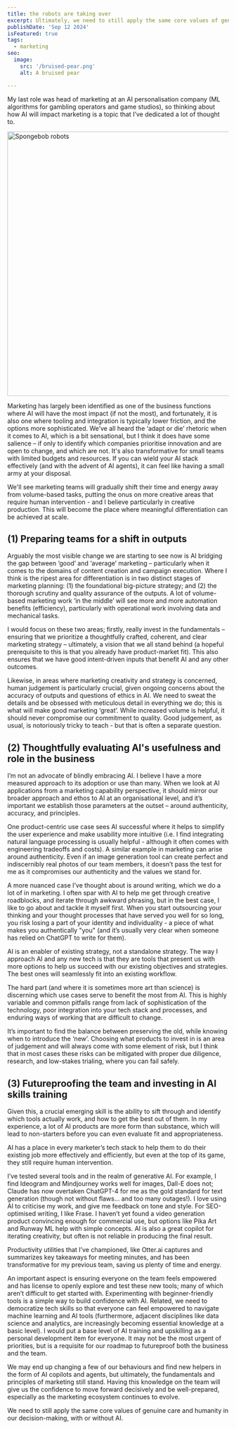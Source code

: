 ```yaml
---
title: the robots are taking over
excerpt: Ultimately, we need to still apply the same core values of genuine care and humanity in our decision-making, with or without AI.
publishDate: 'Sep 12 2024'
isFeatured: true
tags:
  - marketing
seo:
  image: 
    src: '/bruised-pear.png'
    alt: A bruised pear

---
```

My last role was head of marketing at an AI personalisation company (ML algorithms for gambling operators and game studios), so thinking about how AI will impact marketing is a topic that I’ve dedicated a lot of thought to.

<img src="/robots_spongebob_squarepants.gif" alt="Spongebob robots" style="display: block; margin: 0 auto;" width="600" />

Marketing has largely been identified as one of the business functions where AI will have the most impact (if not the most), and fortunately, it is also one where tooling and integration is typically lower friction, and the options more sophisticated. We’ve all heard the ‘adapt or die’ rhetoric when it comes to AI, which is a bit sensational, but I think it does have some salience – if only to identify which companies prioritise innovation and are open to change, and which are not. It's also transformative for small teams with limited budgets and resources. If you can wield your AI stack effectively (and with the advent of AI agents), it can feel like having a small army at your disposal.

We'll see marketing teams will gradually shift their time and energy away from volume-based tasks, putting the onus on more creative areas that require human intervention - and I believe particularly in creative production. This will become the place where meaningful differentiation can be achieved at scale.

## (1) Preparing teams for a shift in outputs

Arguably the most visible change we are starting to see now is AI bridging the gap between ‘good’ and ‘average’ marketing – particularly when it comes to the domains of content creation and campaign execution. Where I think is the ripest area for differentiation is in two distinct stages of marketing planning: (1) the foundational big-picture strategy; and (2) the thorough scrutiny and quality assurance of the outputs. A lot of volume-based marketing work ‘in the middle’ will see more and more automation benefits (efficiency), particularly with operational work involving data and mechanical tasks.

I would focus on these two areas; firstly, really invest in the fundamentals – ensuring that we prioritize a thoughtfully crafted, coherent, and clear marketing strategy – ultimately, a vision that we all stand behind (a hopeful prerequisite to this is that you already have product-market fit). This also ensures that we have good intent-driven inputs that benefit AI and any other outcomes.

Likewise, in areas where marketing creativity and strategy is concerned, human judgement is particularly crucial, given ongoing concerns about the accuracy of outputs and questions of ethics in AI. We need to sweat the details and be obsessed with meticulous detail in everything we do; this is what will make good marketing ‘great’. While increased volume is helpful, it should never compromise our commitment to quality. Good judgement, as usual, is notoriously tricky to teach - but that is often a separate question.

## (2) Thoughtfully evaluating AI's usefulness and role in the business
I’m not an advocate of blindly embracing AI. I believe I have a more measured approach to its adoption or use than many. When we look at AI applications from a marketing capability perspective, it should mirror our broader approach and ethos to AI at an organisational level, and it’s important we establish those parameters at the outset – around authenticity, accuracy, and principles.

One product-centric use case sees AI successful where it helps to simplify the user experience and make usability more intuitive (i.e. I find integrating natural language processing is usually helpful - although it often comes with engineering tradeoffs and costs). A similar example in marketing can arise around authenticity. Even if an image generation tool can create perfect and indiscernibly real photos of our team members, it doesn’t pass the test for me as it compromises our authenticity and the values we stand for.
 
A more nuanced case I’ve thought about is around writing, which we do a lot of in marketing. I often spar with AI to help me get through creative roadblocks, and iterate through awkward phrasing, but in the best case, I like to go about and tackle it myself first. When you start outsourcing your thinking and your thought processes that have served you well for so long, you risk losing a part of your identity and individuality - a piece of what makes you authentically "you" (and it’s usually very clear when someone has relied on ChatGPT to write for them).

AI is an enabler of existing strategy, not a standalone strategy. The way I approach AI and any new tech is that they are tools that present us with more options to help us succeed with our existing objectives and strategies. The best ones will seamlessly fit into an existing workflow. 

The hard part (and where it is sometimes more art than science) is discerning which use cases serve to benefit the most from AI. This is highly variable and common pitfalls range from lack of sophistication of the technology, poor integration into your tech stack and processes, and enduring ways of working that are difficult to change.

It’s important to find the balance between preserving the old, while knowing when to introduce the ‘new’. Choosing what products to invest in is an area of judgement and will always come with some element of risk, but I think that in most cases these risks can be mitigated with proper due diligence, research, and low-stakes trialing, where you can fail safely.

## (3) Futureproofing the team and investing in AI skills training 
Given this, a crucial emerging skill is the ability to sift through and identify which tools actually work, and how to get the best out of them. In my experience, a lot of AI products are more form than substance, which will lead to non-starters before you can even evaluate fit and appropriateness.

AI has a place in every marketer’s tech stack to help them to do their existing job more effectively and efficiently, but even at the top of its game, they still require human intervention.

I’ve tested several tools and in the realm of generative AI. For example, I find Ideogram and Mindjourney works well for images, Dall-E does not; Claude has now overtaken ChatGPT-4 for me as the gold standard for text generation (though not without flaws... and too many outages!). I love using AI to criticise my work, and give me feedback on tone and style.
For SEO-optimised writing, I like Frase. I haven’t yet found a video generation product convincing enough for commercial use, but options like Pika Art and Runway ML help with simple concepts. AI is also a great copilot for iterating creativity, but often is not reliable in producing the final result.

Productivity utilities that I’ve championed, like Otter.ai captures and summarizes key takeaways for meeting minutes, and has been transformative for my previous team, saving us plenty of time and energy.

An important aspect is ensuring everyone on the team feels empowered and has license to openly explore and test these new tools; many of which aren’t difficult to get started with. Experimenting with beginner-friendly tools is a simple way to build confidence with AI. Related, we need to democratize tech skills so that everyone can feel empowered to navigate machine learning and AI tools (furthermore, adjacent disciplines like data science and analytics, are increasingly becoming essential knowledge at a basic level). I would put a base level of AI training and upskilling as a personal development item for everyone. It may not be the most urgent of priorities, but is a requisite for our roadmap to futureproof both the business and the team. 

We may end up changing a few of our behaviours and find new helpers in the form of AI copilots and agents, but ultimately, the fundamentals and principles of marketing still stand. Having this knowledge on the team will give us the confidence to move forward decisively and be well-prepared, especially as the marketing ecosystem continues to evolve.

We need to still apply the same core values of genuine care and humanity in our decision-making, with or without AI.
